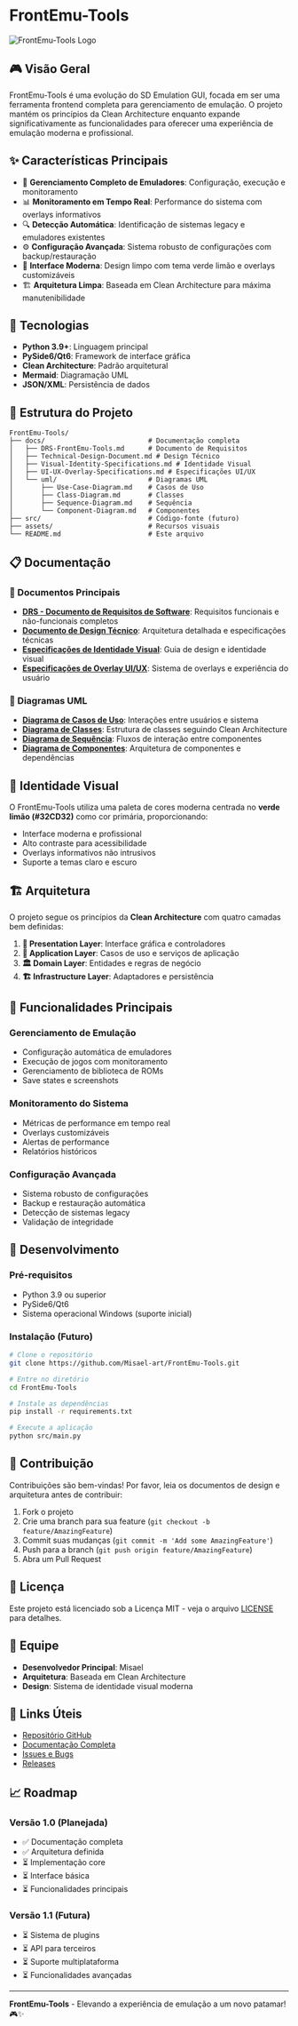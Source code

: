 # FrontEmu-Tools

![FrontEmu-Tools Logo](assets/logo.png)

## 🎮 Visão Geral

FrontEmu-Tools é uma evolução do SD Emulation GUI, focada em ser uma ferramenta frontend completa para gerenciamento de emulação. O projeto mantém os princípios da Clean Architecture enquanto expande significativamente as funcionalidades para oferecer uma experiência de emulação moderna e profissional.

## ✨ Características Principais

- 🎯 **Gerenciamento Completo de Emuladores**: Configuração, execução e monitoramento
- 📊 **Monitoramento em Tempo Real**: Performance do sistema com overlays informativos
- 🔍 **Detecção Automática**: Identificação de sistemas legacy e emuladores existentes
- ⚙️ **Configuração Avançada**: Sistema robusto de configurações com backup/restauração
- 🎨 **Interface Moderna**: Design limpo com tema verde limão e overlays customizáveis
- 🏗️ **Arquitetura Limpa**: Baseada em Clean Architecture para máxima manutenibilidade

## 🚀 Tecnologias

- **Python 3.9+**: Linguagem principal
- **PySide6/Qt6**: Framework de interface gráfica
- **Clean Architecture**: Padrão arquitetural
- **Mermaid**: Diagramação UML
- **JSON/XML**: Persistência de dados

## 📁 Estrutura do Projeto

```
FrontEmu-Tools/
├── docs/                          # Documentação completa
│   ├── DRS-FrontEmu-Tools.md      # Documento de Requisitos
│   ├── Technical-Design-Document.md # Design Técnico
│   ├── Visual-Identity-Specifications.md # Identidade Visual
│   ├── UI-UX-Overlay-Specifications.md # Especificações UI/UX
│   └── uml/                       # Diagramas UML
│       ├── Use-Case-Diagram.md    # Casos de Uso
│       ├── Class-Diagram.md       # Classes
│       ├── Sequence-Diagram.md    # Sequência
│       └── Component-Diagram.md   # Componentes
├── src/                           # Código-fonte (futuro)
├── assets/                        # Recursos visuais
└── README.md                      # Este arquivo
```

## 📋 Documentação

### 📖 Documentos Principais
- **[DRS - Documento de Requisitos de Software](docs/DRS-FrontEmu-Tools.md)**: Requisitos funcionais e não-funcionais completos
- **[Documento de Design Técnico](docs/Technical-Design-Document.md)**: Arquitetura detalhada e especificações técnicas
- **[Especificações de Identidade Visual](docs/Visual-Identity-Specifications.md)**: Guia de design e identidade visual
- **[Especificações de Overlay UI/UX](docs/UI-UX-Overlay-Specifications.md)**: Sistema de overlays e experiência do usuário

### 🎯 Diagramas UML
- **[Diagrama de Casos de Uso](docs/uml/Use-Case-Diagram.md)**: Interações entre usuários e sistema
- **[Diagrama de Classes](docs/uml/Class-Diagram.md)**: Estrutura de classes seguindo Clean Architecture
- **[Diagrama de Sequência](docs/uml/Sequence-Diagram.md)**: Fluxos de interação entre componentes
- **[Diagrama de Componentes](docs/uml/Component-Diagram.md)**: Arquitetura de componentes e dependências

## 🎨 Identidade Visual

O FrontEmu-Tools utiliza uma paleta de cores moderna centrada no **verde limão (#32CD32)** como cor primária, proporcionando:

- Interface moderna e profissional
- Alto contraste para acessibilidade
- Overlays informativos não intrusivos
- Suporte a temas claro e escuro

## 🏗️ Arquitetura

O projeto segue os princípios da **Clean Architecture** com quatro camadas bem definidas:

1. **🎨 Presentation Layer**: Interface gráfica e controladores
2. **🔧 Application Layer**: Casos de uso e serviços de aplicação
3. **🏛️ Domain Layer**: Entidades e regras de negócio
4. **🏗️ Infrastructure Layer**: Adaptadores e persistência

## 🚀 Funcionalidades Principais

### Gerenciamento de Emulação
- Configuração automática de emuladores
- Execução de jogos com monitoramento
- Gerenciamento de biblioteca de ROMs
- Save states e screenshots

### Monitoramento do Sistema
- Métricas de performance em tempo real
- Overlays customizáveis
- Alertas de performance
- Relatórios históricos

### Configuração Avançada
- Sistema robusto de configurações
- Backup e restauração automática
- Detecção de sistemas legacy
- Validação de integridade

## 🔧 Desenvolvimento

### Pré-requisitos
- Python 3.9 ou superior
- PySide6/Qt6
- Sistema operacional Windows (suporte inicial)

### Instalação (Futuro)
```bash
# Clone o repositório
git clone https://github.com/Misael-art/FrontEmu-Tools.git

# Entre no diretório
cd FrontEmu-Tools

# Instale as dependências
pip install -r requirements.txt

# Execute a aplicação
python src/main.py
```

## 🤝 Contribuição

Contribuições são bem-vindas! Por favor, leia os documentos de design e arquitetura antes de contribuir:

1. Fork o projeto
2. Crie uma branch para sua feature (`git checkout -b feature/AmazingFeature`)
3. Commit suas mudanças (`git commit -m 'Add some AmazingFeature'`)
4. Push para a branch (`git push origin feature/AmazingFeature`)
5. Abra um Pull Request

## 📄 Licença

Este projeto está licenciado sob a Licença MIT - veja o arquivo [LICENSE](LICENSE) para detalhes.

## 👥 Equipe

- **Desenvolvedor Principal**: Misael
- **Arquitetura**: Baseada em Clean Architecture
- **Design**: Sistema de identidade visual moderna

## 🔗 Links Úteis

- [Repositório GitHub](https://github.com/Misael-art/FrontEmu-Tools)
- [Documentação Completa](docs/)
- [Issues e Bugs](https://github.com/Misael-art/FrontEmu-Tools/issues)
- [Releases](https://github.com/Misael-art/FrontEmu-Tools/releases)

## 📈 Roadmap

### Versão 1.0 (Planejada)
- ✅ Documentação completa
- ✅ Arquitetura definida
- ⏳ Implementação core
- ⏳ Interface básica
- ⏳ Funcionalidades principais

### Versão 1.1 (Futura)
- ⏳ Sistema de plugins
- ⏳ API para terceiros
- ⏳ Suporte multiplataforma
- ⏳ Funcionalidades avançadas

---

**FrontEmu-Tools** - Elevando a experiência de emulação a um novo patamar! 🎮✨
